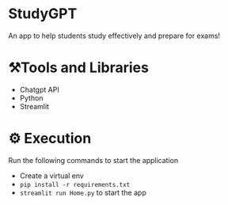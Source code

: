 # StudyGPT
An app to help students study effectively and prepare for exams!

# ⚒️Tools and Libraries
- Chatgpt API
- Python
- Streamlit

# ⚙️ Execution
Run the following commands to start the application 
- Create a virtual env
- `pip install -r requirements.txt`
- `streamlit run Home.py` to start the app
